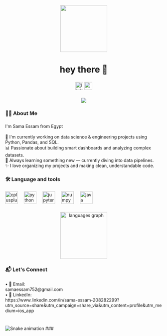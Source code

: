 <div align="center">
  <img height="150" src="https://media.giphy.com/media/M9gbBd9nbDrOTu1Mqx/giphy.gif"  />
</div>

###

<h1 align="center">hey there 👋</h1>

###

<div align="center">
  <img src="https://img.shields.io/static/v1?message=LinkedIn&logo=linkedin&label=&color=0077B5&logoColor=white&labelColor=&style=for-the-badge" height="25" alt="linkedin logo"  />
  <img src="https://img.shields.io/static/v1?message=Gmail&logo=gmail&label=&color=D14836&logoColor=white&labelColor=&style=for-the-badge" height="25" alt="gmail logo"  />
</div>

###

<div align="center">
  <img src="https://visitor-badge.laobi.icu/badge?page_id=Sama237-hub.Sama237-hub&"  />
</div>

###

<h3 align="left">👩‍💻  About Me</h3>

###

<p align="left">I'm Sama Essam from Egypt<br><br>🔭 I'm currently working on data science & engineering projects using Python, Pandas, and SQL.<br>📊 Passionate about building smart dashboards and analyzing complex datasets.<br>🧠 Always learning something new — currently diving into data pipelines.<br>✨ I love organizing my projects and making clean, understandable code.</p>

###

<h3 align="left">🛠 Language and tools</h3>

###

<div align="left">
  <img src="https://cdn.jsdelivr.net/gh/devicons/devicon/icons/cplusplus/cplusplus-original.svg" height="40" alt="cplusplus logo"  />
  <img width="12" />
  <img src="https://cdn.jsdelivr.net/gh/devicons/devicon/icons/python/python-original.svg" height="40" alt="python logo"  />
  <img width="12" />
  <img src="https://cdn.jsdelivr.net/gh/devicons/devicon/icons/jupyter/jupyter-original.svg" height="40" alt="jupyter logo"  />
  <img width="12" />
  <img src="https://cdn.jsdelivr.net/gh/devicons/devicon/icons/numpy/numpy-original.svg" height="40" alt="numpy logo"  />
  <img width="12" />
  <img src="https://cdn.jsdelivr.net/gh/devicons/devicon/icons/java/java-original.svg" height="40" alt="java logo"  />
</div>

###
<div align="center">
  <img src="https://github-readme-stats.vercel.app/api/top-langs?username=Sama237-hub&locale=en&hide_title=false&layout=compact&card_width=320&langs_count=5&theme=dracula&hide_border=false" height="150" alt="languages graph"  />
</div>

<h3 align="left">📬 Let's Connect</h3>

###

<p align="left">•	📧 Email: <br>samaessam752@gmail.com<br>	•	💼 LinkedIn:<br>https://www.linkedin.com/in/sama-essam-208282299?utm_source=share&utm_campaign=share_via&utm_content=profile&utm_medium=ios_app</p>

###
<br clear="both">

<img src="https://raw.githubusercontent.com/Sama237-hub/Sama237-hub/output/snake.svg" alt="Snake animation" />
###
